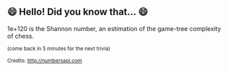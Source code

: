 ## 😄 Hello! Did you know that... 😄
1e+120 is the Shannon number, an estimation of the game-tree complexity of chess.

<sup>(come back in 5 minutes for the next trivia)</sup>


<sup>Credits: http://numbersapi.com</sup>
